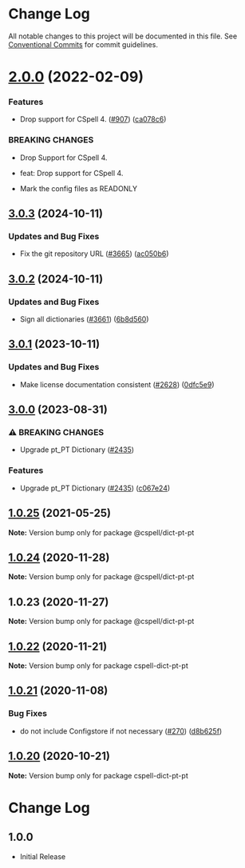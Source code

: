 # Change Log

All notable changes to this project will be documented in this file.
See [Conventional Commits](https://conventionalcommits.org) for commit guidelines.

# [2.0.0](https://github.com/streetsidesoftware/cspell-dicts/compare/@cspell/dict-pt-pt@1.0.25...@cspell/dict-pt-pt@2.0.0) (2022-02-09)


### Features

* Drop support for CSpell 4. ([#907](https://github.com/streetsidesoftware/cspell-dicts/issues/907)) ([ca078c6](https://github.com/streetsidesoftware/cspell-dicts/commit/ca078c6a2e188cc3cf6276db1ba7e007f0f06f27))


### BREAKING CHANGES

* Drop Support for CSpell 4.

* feat: Drop support for CSpell 4.
* Mark the config files as READONLY





## [3.0.3](https://github.com/streetsidesoftware/cspell-dicts/compare/@cspell/dict-pt-pt@3.0.2...@cspell/dict-pt-pt@3.0.3) (2024-10-11)


### Updates and Bug Fixes

* Fix the git repository URL ([#3665](https://github.com/streetsidesoftware/cspell-dicts/issues/3665)) ([ac050b6](https://github.com/streetsidesoftware/cspell-dicts/commit/ac050b697d57820109995e92fac5ccc32ced1723))

## [3.0.2](https://github.com/streetsidesoftware/cspell-dicts/compare/@cspell/dict-pt-pt@3.0.1...@cspell/dict-pt-pt@3.0.2) (2024-10-11)


### Updates and Bug Fixes

* Sign all dictionaries ([#3661](https://github.com/streetsidesoftware/cspell-dicts/issues/3661)) ([6b8d560](https://github.com/streetsidesoftware/cspell-dicts/commit/6b8d560cf51a593458ce42bca415859f872cfc97))

## [3.0.1](https://github.com/streetsidesoftware/cspell-dicts/compare/@cspell/dict-pt-pt@3.0.0...@cspell/dict-pt-pt@3.0.1) (2023-10-11)


### Updates and Bug Fixes

* Make license documentation consistent ([#2628](https://github.com/streetsidesoftware/cspell-dicts/issues/2628)) ([0dfc5e9](https://github.com/streetsidesoftware/cspell-dicts/commit/0dfc5e918d475a9694ce64bdc74c473d6097af62))

## [3.0.0](https://github.com/streetsidesoftware/cspell-dicts/compare/@cspell/dict-pt-pt@2.0.0...@cspell/dict-pt-pt@3.0.0) (2023-08-31)


### ⚠ BREAKING CHANGES

* Upgrade pt_PT Dictionary ([#2435](https://github.com/streetsidesoftware/cspell-dicts/issues/2435))

### Features

* Upgrade pt_PT Dictionary ([#2435](https://github.com/streetsidesoftware/cspell-dicts/issues/2435)) ([c067e24](https://github.com/streetsidesoftware/cspell-dicts/commit/c067e24a41459b7102b2366279f89f91ddda4ed6))

## [1.0.25](https://github.com/streetsidesoftware/cspell-dicts/compare/@cspell/dict-pt-pt@1.0.24...@cspell/dict-pt-pt@1.0.25) (2021-05-25)

**Note:** Version bump only for package @cspell/dict-pt-pt





## [1.0.24](https://github.com/streetsidesoftware/cspell-dicts/compare/@cspell/dict-pt-pt@1.0.23...@cspell/dict-pt-pt@1.0.24) (2020-11-28)

**Note:** Version bump only for package @cspell/dict-pt-pt





## 1.0.23 (2020-11-27)

**Note:** Version bump only for package @cspell/dict-pt-pt





## [1.0.22](https://github.com/streetsidesoftware/cspell-dicts/compare/cspell-dict-pt-pt@1.0.21...cspell-dict-pt-pt@1.0.22) (2020-11-21)

**Note:** Version bump only for package cspell-dict-pt-pt

## [1.0.21](https://github.com/streetsidesoftware/cspell-dicts/compare/cspell-dict-pt-pt@1.0.20...cspell-dict-pt-pt@1.0.21) (2020-11-08)

### Bug Fixes

- do not include Configstore if not necessary ([#270](https://github.com/streetsidesoftware/cspell-dicts/issues/270)) ([d8b625f](https://github.com/streetsidesoftware/cspell-dicts/commit/d8b625f2f42d5cc6c4a9390216ac1e5037886e44))

## [1.0.20](https://github.com/streetsidesoftware/cspell-dicts/compare/cspell-dict-pt-pt@1.0.19...cspell-dict-pt-pt@1.0.20) (2020-10-21)

**Note:** Version bump only for package cspell-dict-pt-pt

# Change Log

## 1.0.0

- Initial Release
